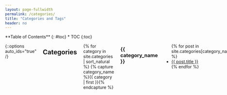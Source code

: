 ```yaml
---
layout: page-fullwidth
permalink: /categories/
title: "Categories and Tags"
header: no
---
```


<div class="row">
<div class="medium-4 medium-push-8 columns" markdown="1">
<div class="panel radius" markdown="1">
**Table of Contents**
{: #toc}
*  TOC
{:toc}
</div>
</div><!-- /.medium-4.columns -->

<div class="medium-8 medium-pull-4 columns" markdown="1">

{::options auto_ids="true" /}

## Categories

<!-- {% assign sorted_cats = site.categories | sort_natural %} -->
{% for category in site.categories | sort_natural %}
{% capture category_name %}{{ category | first }}{% endcapture %}
### {{ category_name }}
<ul>
{% for post in site.categories[category_name] %}
<li><a href="{{ site.url }}{{ site.baseurl }}{{ post.url }}">{{ post.title }}</a></li>
{% endfor %}
</ul>
{% endfor %}

<small markdown="1">[Up to table of contents](#toc)</small>
{: .text-right }

## Tags

{% assign sorted_tags = site.tags | sort_natural %}
{% for tag in sorted_tags %}
{% capture tag_name %}{{ tag | first }}{% endcapture %}
### {{ tag_name }}
<ul>
{% for post in site.tags[tag_name] %}
<li><a href="{{ site.url }}{{ site.baseurl }}{{ post.url }}">{{ post.title }}</a></li>
{% endfor %}
</ul>
{% endfor %}